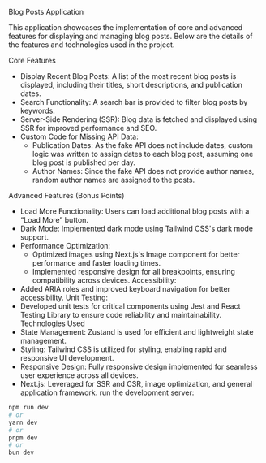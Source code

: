 Blog Posts Application

This application showcases the implementation of core and advanced features for displaying and managing blog posts. Below are the details of the features and technologies used in the project.

Core Features
- Display Recent Blog Posts: A list of the most recent blog posts is displayed, including their titles, short descriptions, and publication dates.
- Search Functionality: A search bar is provided to filter blog posts by keywords.
- Server-Side Rendering (SSR): Blog data is fetched and displayed using SSR for improved performance and SEO.
- Custom Code for Missing API Data:
    - Publication Dates: As the fake API does not include dates, custom logic was written to assign dates to each blog post, assuming one blog post is published per day.
    - Author Names: Since the fake API does not provide author names, random author names are assigned to the posts.

Advanced Features (Bonus Points)
- Load More Functionality: Users can load additional blog posts with a “Load More” button.
- Dark Mode: Implemented dark mode using Tailwind CSS's dark mode support.
- Performance Optimization:
    - Optimized images using Next.js's Image component for better performance and faster loading times.
    - Implemented responsive design for all breakpoints, ensuring compatibility across devices.
Accessibility:
- Added ARIA roles and improved keyboard navigation for better accessibility.
Unit Testing:
- Developed unit tests for critical components using Jest and React Testing Library to ensure code reliability and maintainability.
Technologies Used
- State Management: Zustand is used for efficient and lightweight state management.
- Styling: Tailwind CSS is utilized for styling, enabling rapid and responsive UI development.
- Responsive Design: Fully responsive design implemented for seamless user experience across all devices.
- Next.js: Leveraged for SSR and CSR, image optimization, and general application framework.
 run the development server:

```bash
npm run dev
# or
yarn dev
# or
pnpm dev
# or
bun dev
```
